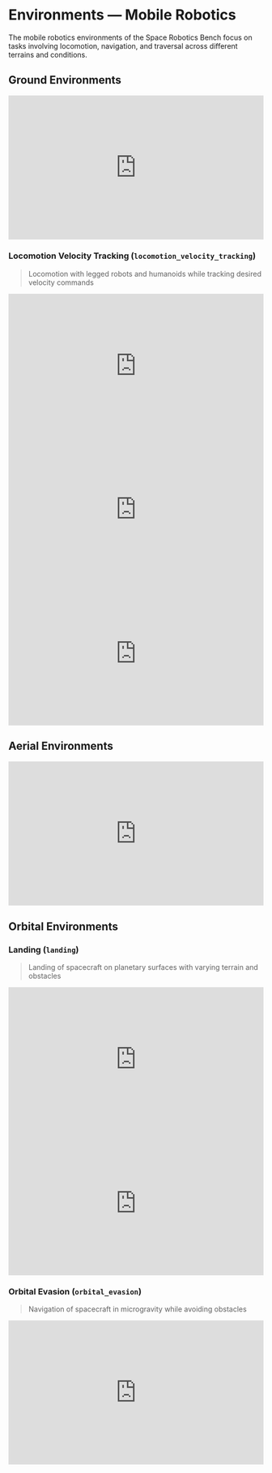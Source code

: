 # Environments — Mobile Robotics

The mobile robotics environments of the Space Robotics Bench focus on tasks involving locomotion, navigation, and traversal across different terrains and conditions.

## Ground Environments

<iframe style="width:100%;aspect-ratio:16/9" src="https://www.youtube.com/embed/pP5C_oRZ8d8?si=c7exYUNWoG14uOlF&mute=1&autoplay=1&loop=1&playlist=pP5C_oRZ8d8" frameborder="0" allow="accelerometer; autoplay; clipboard-write; encrypted-media; gyroscope; picture-in-picture; web-share" referrerpolicy="strict-origin-when-cross-origin" allowfullscreen></iframe>

### Locomotion Velocity Tracking (`locomotion_velocity_tracking`)

> Locomotion with legged robots and humanoids while tracking desired velocity commands

<iframe style="width:100%;aspect-ratio:16/9" src="https://www.youtube.com/embed/sJPVIq3kAHU?si=1pa5giAom6LpDArS&mute=1&autoplay=1&loop=1&playlist=sJPVIq3kAHU" frameborder="0" allow="accelerometer; autoplay; clipboard-write; encrypted-media; gyroscope; picture-in-picture; web-share" referrerpolicy="strict-origin-when-cross-origin" allowfullscreen></iframe>

<iframe style="width:100%;aspect-ratio:16/9" src="https://www.youtube.com/embed/4j4Qf-HOn70?si=HHTDx2HlzyiPNVaJ&mute=1&autoplay=1&loop=1&playlist=4j4Qf-HOn70" frameborder="0" allow="accelerometer; autoplay; clipboard-write; encrypted-media; gyroscope; picture-in-picture; web-share" referrerpolicy="strict-origin-when-cross-origin" allowfullscreen></iframe>

<iframe style="width:100%;aspect-ratio:16/9" src="https://www.youtube.com/embed/RkGY7siC43A?si=SryvTcjc5Pn9bPkC&mute=1&autoplay=1&loop=1&playlist=RkGY7siC43A" frameborder="0" allow="accelerometer; autoplay; clipboard-write; encrypted-media; gyroscope; picture-in-picture; web-share" referrerpolicy="strict-origin-when-cross-origin" allowfullscreen></iframe>

## Aerial Environments

<iframe style="width:100%;aspect-ratio:16/9" src="https://www.youtube.com/embed/qF6r1pAr5zg?si=EJUBoUCwxKtyf-RP&mute=1&autoplay=1&loop=1&playlist=qF6r1pAr5zg" frameborder="0" allow="accelerometer; autoplay; clipboard-write; encrypted-media; gyroscope; picture-in-picture; web-share" referrerpolicy="strict-origin-when-cross-origin" allowfullscreen></iframe>

## Orbital Environments

### Landing (`landing`)

> Landing of spacecraft on planetary surfaces with varying terrain and obstacles

<iframe style="width:100%;aspect-ratio:16/9" src="https://www.youtube.com/embed/mi247B_OcZU?si=-9KXEEmBbCOsnVNO&mute=1&autoplay=1&loop=1&playlist=mi247B_OcZU" frameborder="0" allow="accelerometer; autoplay; clipboard-write; encrypted-media; gyroscope; picture-in-picture; web-share" referrerpolicy="strict-origin-when-cross-origin" allowfullscreen></iframe>

<iframe style="width:100%;aspect-ratio:16/9" src="https://www.youtube.com/embed/4kSzkHoxw_M?si=EQEosUnBdMulbdpq&mute=1&autoplay=1&loop=1&playlist=4kSzkHoxw_M" frameborder="0" allow="accelerometer; autoplay; clipboard-write; encrypted-media; gyroscope; picture-in-picture; web-share" referrerpolicy="strict-origin-when-cross-origin" allowfullscreen></iframe>

### Orbital Evasion (`orbital_evasion`)

> Navigation of spacecraft in microgravity while avoiding obstacles

<iframe style="width:100%;aspect-ratio:16/9" src="https://www.youtube.com/embed/_qWqQ1CkqwA?si=kT00p82ug1PEz01-&mute=1&autoplay=1&loop=1&playlist=_qWqQ1CkqwA" frameborder="0" allow="accelerometer; autoplay; clipboard-write; encrypted-media; gyroscope; picture-in-picture; web-share" referrerpolicy="strict-origin-when-cross-origin" allowfullscreen></iframe>
